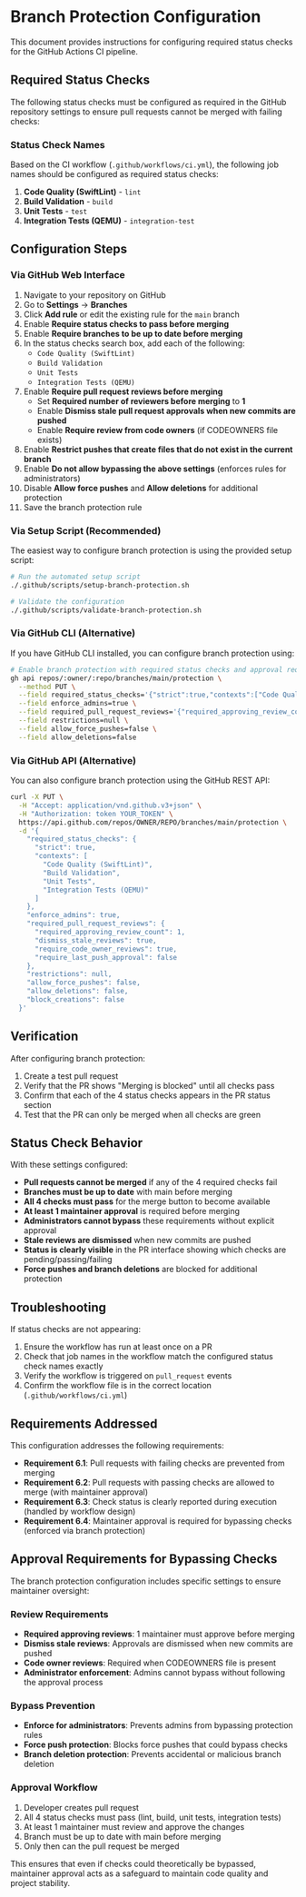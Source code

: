 # Branch Protection Configuration

This document provides instructions for configuring required status checks for the GitHub Actions CI pipeline.

## Required Status Checks

The following status checks must be configured as required in the GitHub repository settings to ensure pull requests cannot be merged with failing checks:

### Status Check Names
Based on the CI workflow (`.github/workflows/ci.yml`), the following job names should be configured as required status checks:

1. **Code Quality (SwiftLint)** - `lint`
2. **Build Validation** - `build` 
3. **Unit Tests** - `test`
4. **Integration Tests (QEMU)** - `integration-test`

## Configuration Steps

### Via GitHub Web Interface

1. Navigate to your repository on GitHub
2. Go to **Settings** → **Branches**
3. Click **Add rule** or edit the existing rule for the `main` branch
4. Enable **Require status checks to pass before merging**
5. Enable **Require branches to be up to date before merging**
6. In the status checks search box, add each of the following:
   - `Code Quality (SwiftLint)`
   - `Build Validation`
   - `Unit Tests`
   - `Integration Tests (QEMU)`
7. Enable **Require pull request reviews before merging**
   - Set **Required number of reviewers before merging** to **1**
   - Enable **Dismiss stale pull request approvals when new commits are pushed**
   - Enable **Require review from code owners** (if CODEOWNERS file exists)
8. Enable **Restrict pushes that create files that do not exist in the current branch**
9. Enable **Do not allow bypassing the above settings** (enforces rules for administrators)
10. Disable **Allow force pushes** and **Allow deletions** for additional protection
11. Save the branch protection rule

### Via Setup Script (Recommended)

The easiest way to configure branch protection is using the provided setup script:

```bash
# Run the automated setup script
./.github/scripts/setup-branch-protection.sh

# Validate the configuration
./.github/scripts/validate-branch-protection.sh
```

### Via GitHub CLI (Alternative)

If you have GitHub CLI installed, you can configure branch protection using:

```bash
# Enable branch protection with required status checks and approval requirements
gh api repos/:owner/:repo/branches/main/protection \
  --method PUT \
  --field required_status_checks='{"strict":true,"contexts":["Code Quality (SwiftLint)","Build Validation","Unit Tests","Integration Tests (QEMU)"]}' \
  --field enforce_admins=true \
  --field required_pull_request_reviews='{"required_approving_review_count":1,"dismiss_stale_reviews":true,"require_code_owner_reviews":true}' \
  --field restrictions=null \
  --field allow_force_pushes=false \
  --field allow_deletions=false
```

### Via GitHub API (Alternative)

You can also configure branch protection using the GitHub REST API:

```bash
curl -X PUT \
  -H "Accept: application/vnd.github.v3+json" \
  -H "Authorization: token YOUR_TOKEN" \
  https://api.github.com/repos/OWNER/REPO/branches/main/protection \
  -d '{
    "required_status_checks": {
      "strict": true,
      "contexts": [
        "Code Quality (SwiftLint)",
        "Build Validation", 
        "Unit Tests",
        "Integration Tests (QEMU)"
      ]
    },
    "enforce_admins": true,
    "required_pull_request_reviews": {
      "required_approving_review_count": 1,
      "dismiss_stale_reviews": true,
      "require_code_owner_reviews": true,
      "require_last_push_approval": false
    },
    "restrictions": null,
    "allow_force_pushes": false,
    "allow_deletions": false,
    "block_creations": false
  }'
```

## Verification

After configuring branch protection:

1. Create a test pull request
2. Verify that the PR shows "Merging is blocked" until all checks pass
3. Confirm that each of the 4 status checks appears in the PR status section
4. Test that the PR can only be merged when all checks are green

## Status Check Behavior

With these settings configured:

- **Pull requests cannot be merged** if any of the 4 required checks fail
- **Branches must be up to date** with main before merging
- **All 4 checks must pass** for the merge button to become available
- **At least 1 maintainer approval** is required before merging
- **Administrators cannot bypass** these requirements without explicit approval
- **Stale reviews are dismissed** when new commits are pushed
- **Status is clearly visible** in the PR interface showing which checks are pending/passing/failing
- **Force pushes and branch deletions** are blocked for additional protection

## Troubleshooting

If status checks are not appearing:
1. Ensure the workflow has run at least once on a PR
2. Check that job names in the workflow match the configured status check names exactly
3. Verify the workflow is triggered on `pull_request` events
4. Confirm the workflow file is in the correct location (`.github/workflows/ci.yml`)

## Requirements Addressed

This configuration addresses the following requirements:

- **Requirement 6.1**: Pull requests with failing checks are prevented from merging
- **Requirement 6.2**: Pull requests with passing checks are allowed to merge (with maintainer approval)
- **Requirement 6.3**: Check status is clearly reported during execution (handled by workflow design)
- **Requirement 6.4**: Maintainer approval is required for bypassing checks (enforced via branch protection)

## Approval Requirements for Bypassing Checks

The branch protection configuration includes specific settings to ensure maintainer oversight:

### Review Requirements
- **Required approving reviews**: 1 maintainer must approve before merging
- **Dismiss stale reviews**: Approvals are dismissed when new commits are pushed
- **Code owner reviews**: Required when CODEOWNERS file is present
- **Administrator enforcement**: Admins cannot bypass without following the approval process

### Bypass Prevention
- **Enforce for administrators**: Prevents admins from bypassing protection rules
- **Force push protection**: Blocks force pushes that could bypass checks
- **Branch deletion protection**: Prevents accidental or malicious branch deletion

### Approval Workflow
1. Developer creates pull request
2. All 4 status checks must pass (lint, build, unit tests, integration tests)
3. At least 1 maintainer must review and approve the changes
4. Branch must be up to date with main before merging
5. Only then can the pull request be merged

This ensures that even if checks could theoretically be bypassed, maintainer approval acts as a safeguard to maintain code quality and project stability.